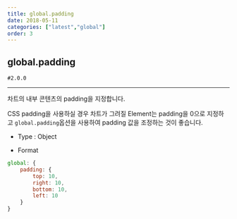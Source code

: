 ```yaml
---
title: global.padding
date: 2018-05-11
categories: ["latest","global"]
order: 3
---
```


## global.padding

`#2.0.0`

---

차트의 내부 콘텐츠의 padding을 지정합니다.

CSS padding을 사용하실 경우 차트가 그려질 Element는 padding을 0으로 지정하고 `global.padding`옵션을 사용하여 padding 값을 조정하는 것이 좋습니다.

* Type : Object

* Format
```javascript
global: {
	padding: { 
		top: 10, 
		right: 10,
		bottom: 10,
		left: 10
	}
}
```
